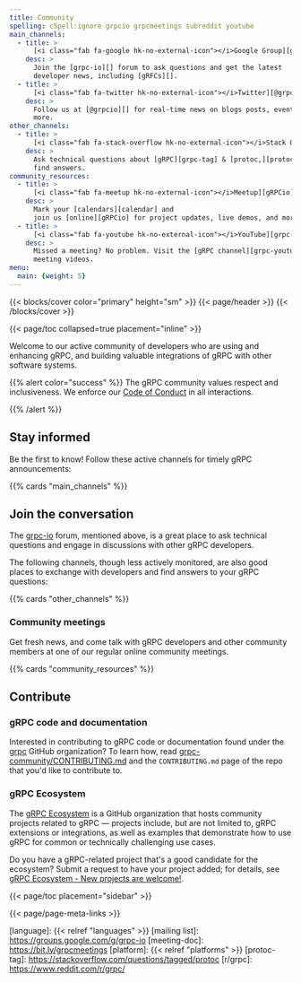 ```yaml
---
title: Community
spelling: cSpell:ignore grpcio grpcmeetings subreddit youtube
main_channels:
  - title: >
      [<i class="fab fa-google hk-no-external-icon"></i>Google Group][grpc-io]
    desc: >
      Join the [grpc-io][] forum to ask questions and get the latest
      developer news, including [gRFCs][].
  - title: >
      [<i class="fab fa-twitter hk-no-external-icon"></i>Twitter][@grpcio]
    desc: >
      Follow us at [@grpcio][] for real-time news on blogs posts, events, and
      more.
other_channels:
  - title: >
      [<i class="fab fa-stack-overflow hk-no-external-icon"></i>Stack Overflow][grpc-tag]
    desc: >
      Ask technical questions about [gRPC][grpc-tag] & [protoc,][protoc-tag] and
      find answers.
community_resources:
  - title: >
      [<i class="fab fa-meetup hk-no-external-icon"></i>Meetup][gRPCio]
    desc: >
      Mark your [calendars][calendar] and
      join us [online][gRPCio] for project updates, live demos, and more.
  - title: >
      [<i class="fab fa-youtube hk-no-external-icon"></i>YouTube][grpc-youtube]
    desc: >
      Missed a meeting? No problem. Visit the [gRPC channel][grpc-youtube] for
      meeting videos.
menu:
  main: {weight: 5}
---
```


{{< blocks/cover color="primary" height="sm" >}}
{{< page/header >}}
{{< /blocks/cover >}}

<div class="container l-container--padded">

<div class="row">
{{< page/toc collapsed=true placement="inline" >}}
</div>

<div class="row">
<div class="col-12 col-lg-8">

Welcome to our active community of developers who are using and enhancing gRPC,
and building valuable integrations of gRPC with other software systems.

{{% alert color="success" %}}
  The gRPC community values respect and inclusiveness. We enforce our [Code of
  Conduct][] in all interactions.

  [Code of Conduct]: https://github.com/cncf/foundation/blob/master/code-of-conduct.md
{{% /alert %}}

## Stay informed

Be the first to know! Follow these active channels for timely gRPC
announcements:

{{% cards "main_channels" %}}

## Join the conversation

The [grpc-io][] forum, mentioned above, is a great place to ask technical
questions and engage in discussions with other gRPC developers.

The following channels, though less actively monitored, are also good places to
exchange with developers and find answers to your gRPC questions:

{{% cards "other_channels" %}}

### Community meetings

Get fresh news, and come talk with gRPC developers and other community members
at one of our regular online community meetings.

{{% cards "community_resources" %}}

## Contribute

### gRPC code and documentation

Interested in contributing to gRPC code or documentation found under the
[grpc][grpc-org] GitHub organization? To learn how, read
[grpc-community/CONTRIBUTING.md][] and the `CONTRIBUTING.md` page of the repo
that you'd like to contribute to.

### gRPC Ecosystem

The [gRPC Ecosystem][] is a GitHub organization that hosts community projects
related to gRPC &mdash; projects include, but are not limited to, gRPC
extensions or integrations, as well as examples that demonstrate how to use gRPC
for common or technically challenging use cases.

Do you have a gRPC-related project that's a good candidate for the ecosystem?
Submit a request to have your project added; for details, see [gRPC Ecosystem -
New projects are welcome!][grpc-ecosystem-request].

</div>

{{< page/toc placement="sidebar" >}}

</div>

{{< page/page-meta-links >}}

</div>

[@grpcio]: https://twitter.com/grpcio
[calendar]: https://calendar.google.com/calendar/embed?src=c_c6g7cap1fuvdu8m9a3i83lpd7o%40group.calendar.google.com
[gRFCs]: https://github.com/grpc/proposal
[gRPC Ecosystem Project Request]: https://docs.google.com/a/google.com/forms/d/119zb79XRovQYafE9XKjz9sstwynCWcMpoJwHgZJvK74
[gRPC Ecosystem]: https://github.com/grpc-ecosystem
[grpc-community/CONTRIBUTING.md]: https://github.com/grpc/grpc-community/blob/main/CONTRIBUTING.md
[grpc-ecosystem-request]: https://github.com/grpc/grpc-community/blob/main/grpc_ecosystem.md
[grpc-io]: https://groups.google.com/g/grpc-io
[grpc-org]: https://github.com/grpc
[grpc-tag]: https://stackoverflow.com/questions/tagged/grpc
[grpc-youtube]: https://www.youtube.com/channel/UCrnk1HWelWnYtF78YZX80fg
[grpc/grpc]: https://gitter.im/grpc/grpc
[gRPCio]: https://www.meetup.com/gRPCio/
[language]: {{< relref "languages" >}}
[mailing list]: https://groups.google.com/g/grpc-io
[meeting-doc]: https://bit.ly/grpcmeetings
[platform]: {{< relref "platforms" >}}
[protoc-tag]: https://stackoverflow.com/questions/tagged/protoc
[r/grpc]: https://www.reddit.com/r/grpc/
